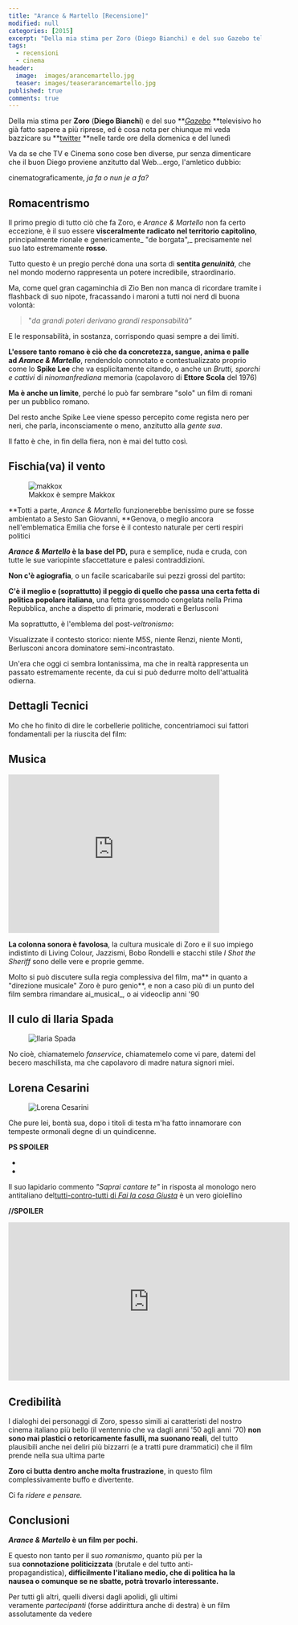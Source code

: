 ```yaml
---
title: "Arance & Martello [Recensione]"
modified: null
categories: [2015]
excerpt: "Della mia stima per Zoro (Diego Bianchi) e del suo Gazebo televisivo ho già fatto sapere a più riprese, ed è cosa nota per chiunque..."
tags:
  - recensioni
  - cinema
header:  
  image:  images/arancemartello.jpg
  teaser: images/teaserarancemartello.jpg
published: true
comments: true
---
```


Della mia stima per **Zoro** (**Diego Bianchi**) e del suo **_[Gazebo](/2013/gazebo)_ **televisivo ho già fatto sapere a più riprese, ed è cosa nota per chiunque mi veda bazzicare su **[twitter](https://twitter.com/Xabaras89) **nelle tarde ore della domenica e del lunedì  

Va da se che TV e Cinema sono cose ben diverse, pur senza dimenticare che il buon Diego proviene anzitutto dal Web...ergo, l'amletico dubbio:  
  
cinematograficamente, _ja fa o nun je a fa?_

## Romacentrismo

Il primo pregio di tutto ciò che fa Zoro, e _Arance & Martello_ non fa certo eccezione, è il suo essere **visceralmente radicato nel territorio capitolino**, principalmente rionale e genericamente_ "de borgata",_ precisamente nel suo lato estremamente **rosso**.

Tutto questo è un pregio perché dona una sorta di **sentita _genuinità_**, che nel mondo moderno rappresenta un potere incredibile, straordinario.

Ma, come quel gran cagaminchia di Zio Ben non manca di ricordare tramite i flashback di suo nipote, fracassando i maroni a tutti noi nerd di buona volontà:

> "_da grandi poteri derivano grandi responsabilità"_

E le responsabilità, in sostanza, corrispondo quasi sempre a dei limiti. 

**L'essere tanto romano è ciò che da concretezza, sangue, anima e palle ad _Arance & Martello_**, rendendolo connotato e contestualizzato proprio come lo **Spike Lee** che va esplicitamente citando, o anche un _Brutti, sporchi e cattivi_ di _ninomanfrediana_ memoria (capolavoro di **Ettore Scola** del 1976)

**Ma è anche un limite**, perché lo può far sembrare "solo" un film di romani per un pubblico romano. 

Del resto anche Spike Lee viene spesso percepito come regista nero per neri, che parla, inconsciamente o meno, anzitutto alla _gente sua_.

Il fatto è che, in fin della fiera, non è mai del tutto così.

## Fischia(va) il vento

<figure>
	<img src="https://4.bp.blogspot.com/-Mmq1RwFmG4Q/VNOfhyh4qLI/AAAAAAAALXg/LTYy9EYdKQY/s1600/berlusconi.jpg" alt="makkox">
	<figcaption>Makkox è sempre Makkox</figcaption>
</figure>	

**Totti a parte, _Arance & Martello_ funzionerebbe benissimo pure se fosse ambientato a Sesto San Giovanni, **Genova, o meglio ancora nell'emblematica Emilia che forse è il contesto naturale per certi respiri politici

**_Arance & Martello_ è la base del PD,** pura e semplice, nuda e cruda, con tutte le sue variopinte sfaccettature e palesi contraddizioni. 

**Non c'è agiografia**, o un facile scaricabarile sui pezzi grossi del partito: 

**C'è il meglio e (soprattutto) il peggio di quello che passa una certa fetta di politica popolare italiana**, una fetta grossomodo congelata nella Prima Repubblica, anche a dispetto di primarie, moderati e Berlusconi

Ma soprattutto, è l'emblema del post-_veltronismo_: 

Visualizzate il contesto storico: niente M5S, niente Renzi, niente Monti, Berlusconi ancora dominatore semi-incontrastato. 

Un'era che oggi ci sembra lontanissima, ma che in realtà rappresenta un passato estremamente recente, da cui si può dedurre molto dell'attualità odierna.

## Dettagli Tecnici

Mo che ho finito di dire le corbellerie politiche, concentriamoci sui fattori fondamentali per la riuscita del film:

## Musica

<iframe width="420" height="315" src="https://www.youtube.com/embed/AmtQXe6lonE" frameborder="0" allowfullscreen></iframe>

**La colonna sonora è favolosa**, la cultura musicale di Zoro e il suo impiego indistinto di Living Colour, Jazzismi, Bobo Rondelli e stacchi stile _I Shot the Sheriff_ sono delle vere e proprie gemme.

Molto si può discutere sulla regia complessiva del film, ma** in quanto a "direzione musicale" Zoro è puro genio**, e non a caso più di un punto del film sembra rimandare ai_musical_, o ai videoclip anni '90

## Il culo di Ilaria Spada

<figure>
	<img src="https://4.bp.blogspot.com/-D1uPHi1V0dA/VNOddGDUiHI/AAAAAAAALXM/YzpPZAZQD0Q/s1600/vlcsnap-2015-02-05-17h36m41s191.png" alt="Ilaria Spada">
</figure>	

No cioè, chiamatemelo _fanservice_, chiamatemelo come vi pare, datemi del becero maschilista, ma che capolavoro di madre natura signori miei.

## Lorena Cesarini

<figure>
	<img src="https://4.bp.blogspot.com/-gwyLF5FV5LM/VNOd1AGgDiI/AAAAAAAALXU/9VOR2vOj6Q4/s1600/vlcsnap-2015-02-05-17h33m36s1.png" alt="Lorena Cesarini">
</figure>

Che pure lei, bontà sua, dopo i titoli di testa m'ha fatto innamorare con tempeste ormonali degne di un quindicenne.

  
**PS SPOILER**  
  
-  
-  

Il suo lapidario commento _"Saprai cantare te"_ in risposta al monologo nero antitaliano del[tutti-contro-tutti di _Fai la cosa Giusta_](https://www.youtube.com/watch?v=8pCZNFXbQnk) è un vero gioiellino  
  
**//SPOILER**

<iframe width="560" height="315" src="https://www.youtube.com/embed/rjU6ue1LaQw" frameborder="0" allowfullscreen></iframe>  

## Credibilità

I dialoghi dei personaggi di Zoro, spesso simili ai caratteristi del nostro cinema italiano più bello (il ventennio che va dagli anni '50 agli anni '70) **non sono mai plastici o retoricamente fasulli, ma suonano reali**, del tutto plausibili anche nei deliri più bizzarri (e a tratti pure drammatici) che il film prende nella sua ultima parte  
  
**Zoro ci butta dentro anche molta frustrazione**, in questo film complessivamente buffo e divertente.  
  
Ci fa _ridere e pensare._  

## Conclusioni

**_Arance & Martello_ è un film per pochi.**  
  
E questo non tanto per il suo _romanismo_, quanto più per la sua **connotazione politicizzata** (brutale e del tutto anti-propagandistica), **difficilmente l'italiano medio, che di politica ha la nausea o comunque se ne sbatte, potrà trovarlo interessante.**  
  
Per tutti gli altri, quelli diversi dagli apolidi, gli ultimi veramente _partecipanti_ (forse addirittura anche di destra) è un film assolutamente da vedere